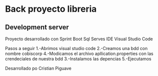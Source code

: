 # Back proyecto libreria
## Development server
Proyecto desarrollado con
Sprint Boot 
Sql Serves
IDE Visual Studio Code

Pasos  a seguir
1.-Abrimos visual studio code
2.-Creamos una bdd con nombre cobiscorp
4.-Modicamos el archivo apllication.properties con las crendeciales de nuestra bdd
3.-Instalamos las depencias 
5.-Ejecutamos


Desarrollado po Cristian Piguave


